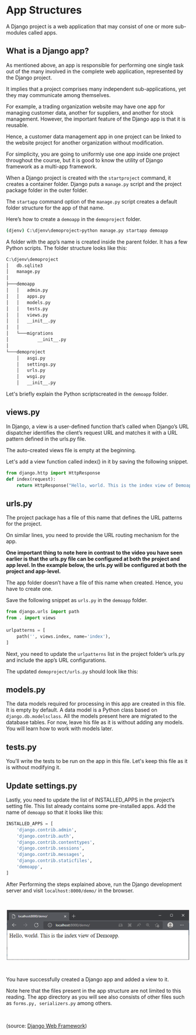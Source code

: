 # App Structures

A Django project is a web application that may consist of one or more sub-modules called apps. 

## What is a Django app?

As mentioned above, an app is responsible for performing one single task out of the many involved in the complete web application, represented by the Django project. 

It implies that a project comprises many independent sub-applications, yet they may communicate among themselves.

For example, a trading organization website may have one app for managing customer data, another for suppliers, and another for stock management. However, the important feature of the Django app is that it is reusable. 

Hence, a customer data management app in one project can be linked to the website project for another organization without modification. 

For simplicity, you are going to uniformly use one app inside one project throughout the course, but it is good to know the utility of Django framework as a multi-app framework. 

When a Django project is created with the ```startproject``` command, it creates a container folder. Django puts a ```manage.py``` script and the project package folder in the outer folder.

The ```startapp``` command option of the ```manage.py``` script creates a default folder structure for the app of that name.

Here’s how to create a ```demoapp``` in the ```demoproject``` folder.

```bash
(djenv) C:\djenv\demoproject>python manage.py startapp demoapp 
```

A folder with the app’s name is created inside the parent folder. It has a few Python scripts. The folder structure looks like this: 

```bash
C:\djenv\demoproject 
│   db.sqlite3 
│   manage.py 
│ 
├───demoapp 
│   │   admin.py 
│   │   apps.py 
│   │   models.py 
│   │   tests.py 
│   │   views.py 
│   │   __init__.py 
│   │ 
│   └───migrations 
│           __init__.py 
│ 
└───demoproject 
    │   asgi.py 
    │   settings.py 
    │   urls.py 
    │   wsgi.py 
    │   __init__.py
```

Let's briefly explain the Python scriptscreated in the ```demoapp``` folder.

## views.py

In Django, a view is a user-defined function that’s called when Django’s URL dispatcher identifies the client’s request URL and matches it with a URL pattern defined in the urls.py file.

The auto-created views file is empty at the beginning.

Let's add a view function called index() in it by saving the following snippet.

```python
from django.http import HttpResponse 
def index(request): 
    return HttpResponse("Hello, world. This is the index view of Demoapp.") 
```

## urls.py

The project package has a file of this name that defines the URL patterns for the project. 

On similar lines, you need to provide the URL routing mechanism for the app. 

**One important thing to note here in contrast to the video you have seen earlier is that the urls.py file can be configured at both the project and app level. In the example below, the urls.py will be configured at both the project and app-level.**

The app folder doesn’t have a file of this name when created. Hence, you have to create one.

Save the following snippet as ```urls.py``` in the ```demoapp``` folder.

```python
from django.urls import path 
from . import views 

urlpatterns = [ 
    path('', views.index, name='index'), 
]  
```

Next, you need to update the ```urlpatterns``` list in the project folder’s urls.py and include the app’s URL configurations.

The updated ```demoproject/urls.py``` should look like this:

## models.py

The data models required for processing in this app are created in this file. It is empty by default. A data model is a Python class based on ```django.db.modelsclass```. All the models present here are migrated to the database tables. For now, leave his file as it is without adding any models. You will learn how to work with models later.

## tests.py

You’ll write the tests to be run on the app in this file. Let's keep this file as it is without modifying it.

## Update settings.py

Lastly, you need to update the list of INSTALLED_APPS in the project’s setting file. This list already contains some pre-installed apps. Add the name of ```demoapp``` so that it looks like this:

```python
INSTALLED_APPS = [ 
    'django.contrib.admin', 
    'django.contrib.auth',  
    'django.contrib.contenttypes', 
    'django.contrib.sessions', 
    'django.contrib.messages', 
    'django.contrib.staticfiles', 
    'demoapp', 
] 
```

After Performing the steps explained above, run the Django development server and visit ```localhost:8000/demo/``` in the browser.

&nbsp;

<img src="../images/django-app.png" alt="django02" width="500" style="margin-left: auto; margin-right: auto; display: block;"/>

&nbsp;

You have successfully created a Django app and added a view to it.

Note here that the files present in the app structure are not limited to this reading. The app directory as you will see also consists of other files such as ```forms.py, serializers.py``` among others. 

&nbsp;

(source: [Django Web Framework](https://www.coursera.org/learn/django-web-framework/))